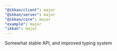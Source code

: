```yaml
---
"@ikkan/client": major
"@ikkan/server": major
"@ikkan/core": major
"example": major
"ikkan": major
---
```


Somewhat stable API, and improved typing system
